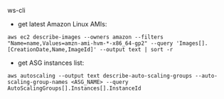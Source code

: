 ws-cli
* get latest Amazon Linux AMIs:
```
aws ec2 describe-images --owners amazon --filters  "Name=name,Values=amzn-ami-hvm-*-x86_64-gp2" --query 'Images[].[CreationDate,Name,ImageId]' --output text | sort -r
```

* get ASG instances list:
```
aws autoscaling --output text describe-auto-scaling-groups --auto-scaling-group-names <ASG_NAME> --query AutoScalingGroups[].Instances[].InstanceId
```

